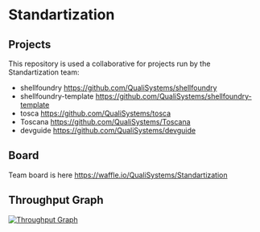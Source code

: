 # Standartization

## Projects
This repository is used a collaborative for projects run by the Standartization team:
* shellfoundry <https://github.com/QualiSystems/shellfoundry>
* shellfoundry-template <https://github.com/QualiSystems/shellfoundry-template>
* tosca <https://github.com/QualiSystems/tosca>
* Toscana <https://github.com/QualiSystems/Toscana>
* devguide <https://github.com/QualiSystems/devguide>
 
## Board
Team board is here <https://waffle.io/QualiSystems/Standartization>

## Throughput Graph
[![Throughput Graph](https://graphs.waffle.io/QualiSystems/Standartization/throughput.svg)](https://waffle.io/QualiSystems/Standartization/metrics/throughput) 

 
